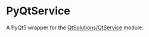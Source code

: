 # PyQtService
A PyQt5 wrapper for the [QtSolutions/QtService](https://github.com/qtproject/qt-solutions/tree/master/qtservice) module.
